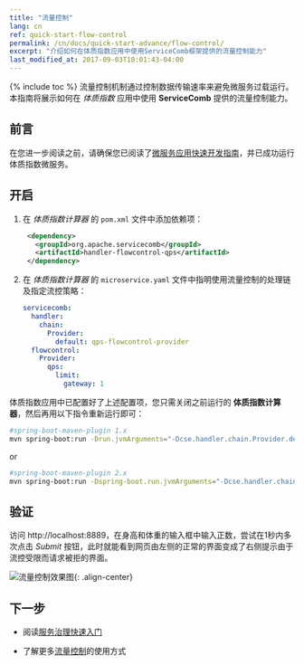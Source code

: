 ```yaml
---
title: "流量控制"
lang: cn
ref: quick-start-flow-control
permalink: /cn/docs/quick-start-advance/flow-control/
excerpt: "介绍如何在体质指数应用中使用ServiceComb框架提供的流量控制能力"
last_modified_at: 2017-09-03T10:01:43-04:00
---
```


{% include toc %}
流量控制机制通过控制数据传输速率来避免微服务过载运行。本指南将展示如何在 *体质指数* 应用中使用 **ServiceComb** 提供的流量控制能力。

## 前言

在您进一步阅读之前，请确保您已阅读了[微服务应用快速开发指南](/cn/docs/quick-start-bmi/)，并已成功运行体质指数微服务。

## 开启

1. 在 *体质指数计算器* 的 `pom.xml` 文件中添加依赖项：

   ```xml
    <dependency>
      <groupId>org.apache.servicecomb</groupId>
      <artifactId>handler-flowcontrol-qps</artifactId>
    </dependency>
   ```

2. 在 *体质指数计算器* 的 `microservice.yaml` 文件中指明使用流量控制的处理链及指定流控策略：

   ```yaml
   servicecomb:
     handler:
       chain:
         Provider:
           default: qps-flowcontrol-provider
     flowcontrol:
       Provider:
         qps:
           limit:
             gateway: 1
   ```

体质指数应用中已配置好了上述配置项，您只需关闭之前运行的 **体质指数计算器**，然后再用以下指令重新运行即可：

```bash
#spring-boot-maven-plugin 1.x
mvn spring-boot:run -Drun.jvmArguments="-Dcse.handler.chain.Provider.default=qps-flowcontrol-provider -Dcse.flowcontrol.Provider.qps.limit.gateway=1"
```
or
```bash
#spring-boot-maven-plugin 2.x
mvn spring-boot:run -Dspring-boot.run.jvmArguments="-Dcse.handler.chain.Provider.default=qps-flowcontrol-provider -Dcse.flowcontrol.Provider.qps.limit.gateway=1"
```

## 验证 

访问 <a>http://localhost:8889</a>，在身高和体重的输入框中输入正数，尝试在1秒内多次点击 *Submit* 按钮，此时就能看到网页由左侧的正常的界面变成了右侧提示由于流控受限而请求被拒的界面。

![流量控制效果图](/assets/images/flow-control-result.png){: .align-center}

## 下一步

* 阅读[服务治理快速入门](/cn/docs/quick-start-advance/service-management/)

* 了解更多[流量控制](/cn/users/service-configurations/#限流策略)的使用方式
